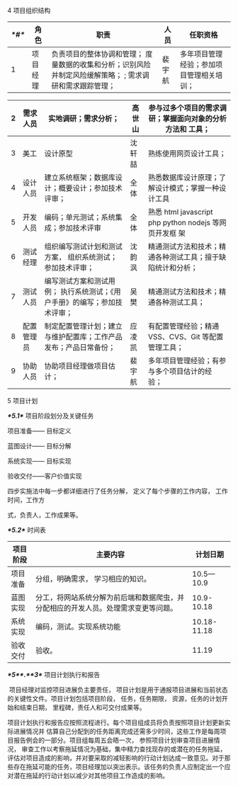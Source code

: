 4 项目组织结构

 

| ***\*#\**** | 角色     | 职责                                                         | 人员   | 任职资格                                 |
| ----------- | -------- | ------------------------------------------------------------ | ------ | ---------------------------------------- |
| 1           | 项目经理 | 负责项目的整体协调和管理； 度量数据的收集和分析；识别风险并制定风险缓解策略； ; 需求调研和需求跟踪管理； | 裴宇航 | 多年项目管理经验；参加项目管理相关培训； |

| 2    | 需求人员   | 实地调研；需求分析；                                         | 高世山 | 参与过多个项目的需求调 研；掌握面向对象的分析方法和 工具； |
| ---- | ---------- | ------------------------------------------------------------ | ------ | ---------------------------------------------------------- |
| 3    | 美工       | 设计原型                                                     | 沈轩喆 | 熟练使用网页设计工具；                                     |
| 4    | 设计人员   | 建立系统框架；数据库设计；概要设计；参加技术评审；           | 全体   | 熟悉数据库设计原理；了解设计模式；掌握一种设计工具         |
| 5    | 开发人员   | 编码；单元测试；系统集成；参加技术评审                       | 全体   | 熟悉 html javascript php    python nodejs 等网页开发框 架  |
| 6    | 测试经理   | 组织编写测试计划和测试方案， 组织系统测试；参加技术评审；    | 沈韵沨 | 精通测试方法和技术；精通各种测试工具；擅于缺陷统计和分析； |
| 7    | 测试人员   | 编写测试方案和测试用例； 执行系统测试；《用户手册》的编写；参加技术评审； | 吴樊   | 精通测试方法和技术；精通各种测试工具；                     |
| 8    | 配置管理员 | 制定配置管理计划；建立与维护配置库；工作产品发布；产品日常备份； | 应凌凯 | 有配置管理经验；精通 VSS、CVS、Git 等配置 管理工具；       |
| 9    | 协助人员   | 协助项目经理做项目估计；                                     | 裴宇航 | 多年项目管理经验；有参与多个项目估计的经 验；              |





5 项目计划

 

***\*5.1\**** 项目阶段划分及关键任务

项目准备—— 目标定义

蓝图设计—— 目标分解

系统实现—— 目标实现

验收交付——客户价值实现

四步实施法中每一步都详细进行了任务分解， 定义了每个步骤的工作内容， 工作时间，工作方

式，负责人，工作成果等。

***\*5.2\**** 时间表

| 项目阶段 | 主要内容                                                     | 计划日期    |
| -------- | ------------------------------------------------------------ | ----------- |
| 项目准备 | 分组，明确需求， 学习相应的知识。                            | 10.5—10.9   |
| 蓝图实现 | 分工，将网站系统分解为前后端和数据爬虫，并分配相应的开发人员。处理需求变更等问题。 | 10.9-10.18  |
| 系统实现 | 编码，测试。实现系统功能                                     | 10.18-11.18 |
| 验收交付 | 验收。                                                       | 11.19       |

***\*5\*******\*.\*******\*3\**** 项目计划执行和报告

​        项目经理对监控项目进展负主要责任， 项目计划是用于通报项目进展和当前状态的关键性文件。项目计划包括项目阶段， 任务，任务期限， 资源，任务的计划开始和结束日期， 里程碑，责任人和可交付成果等。

​        项目计划执行和报告应按照流程进行。每个项目组成员将负责按照项目计划更新实际进展情况并 估算自己分配到的任务距离完成还需多少时间，这些工作是每周项目报告例会的一部分。项目组每周五会晤一次， 参照项目计划审查项目进展情况， 审查工作以考察拖延情况为基础，集中精力查找现存的或潜在的任务拖延，评估对项目造成的影响，并对要采取的减轻影响的行动计划达成一致意见。对于那些存在拖延可能的任务，项目经理加以突出表示。该任务的负责人应制定出一个应对潜在拖延的行动计划以减少对其他项目工作造成的影响。